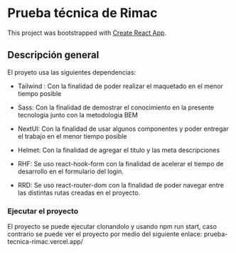 # Prueba técnica de Rimac

This project was bootstrapped with [Create React App](https://github.com/facebook/create-react-app).

## Descripción general

El proyeto usa las siguientes dependencias:

- Tailwind : Con la finalidad de poder realizar el maquetado en el menor tiempo posible

- Sass: Con la finalidad de demostrar el conocimiento en la presente tecnologia junto con la metodologia BEM

- NextUI: Con la finalidad de usar algunos componentes y poder entregar el trabajo en el menor tiempo posible

- Helmet: Con la finalidad de agregar el titulo y las meta descripciones

- RHF: Se uso react-hook-form con la finalidad de acelerar el tiempo de desarrollo en el formulario del login.

- RRD: Se uso react-router-dom con la finalidad de poder navegar entre las distintas rutas creadas en el proyecto.

### Ejecutar el proyecto

El proyecto se puede ejecutar clonandolo y usando npm run start, caso contrario se puede ver el proyecto por medio del siguiente enlace: prueba-tecnica-rimac.vercel.app/
